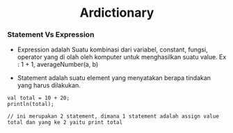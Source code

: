 <h1 align="center">Ardictionary</h1>

### Statement Vs Expression

 * Expression adalah Suatu kombinasi dari variabel, constant, fungsi, operator yang di olah oleh komputer untuk menghasilkan suatu value. Ex : 1 + 1, averageNumber(a, b)
 
 * Statement adalah suatu element yang menyatakan berapa tindakan yang harus dilakukan.
 ```
 val total = 10 + 20;
 println(total);
 
 // ini merupakan 2 statement, dimana 1 statement adalah assign value total dan yang ke 2 yaitu print total
 ```
 
